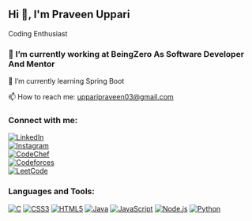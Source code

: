 ## Hi 👋, I'm Praveen Uppari 

 Coding Enthusiast 

### 🔭 I’m currently working at BeingZero As Software Developer And Mentor

🌱 I’m currently learning Spring Boot

📫 How to reach me: [upparipraveen03@gmail.com](mailto:upparipraveen03@gmail.com)

### Connect with me:
[![LinkedIn](https://img.icons8.com/fluent/48/000000/linkedin.png)](https://www.linkedin.com/in/praveen-uppari-3b3411249/)  
[![Instagram](https://img.icons8.com/fluent/48/000000/instagram-new.png)](https://www.instagram.com/__praveen_uppari_27/)  
[![CodeChef](https://img.icons8.com/fluent/48/000000/codechef.png)](https://www.codechef.com/users/praveenuppari)  
[![Codeforces](https://img.icons8.com/color/48/000000/codeforces.png)](https://codeforces.com/profile/Praveenuppari27)  
[![LeetCode](https://github.com/user-attachments/assets/954f4327-7f25-4aca-8292-54c00e2d6125)
](https://leetcode.com/u/PRAVEENUPPARI_27/)



### Languages and Tools:
[![C](https://img.icons8.com/color/48/000000/c-programming.png)](https://en.wikipedia.org/wiki/C_(programming_language))
[![CSS3](https://img.icons8.com/color/48/000000/css3.png)](https://www.w3schools.com/css/)
[![HTML5](https://img.icons8.com/color/48/000000/html-5.png)](https://www.w3schools.com/html/)
[![Java](https://img.icons8.com/color/48/000000/java-coffee-cup-logo.png)](https://www.java.com/)
[![JavaScript](https://img.icons8.com/color/48/000000/javascript.png)](https://www.javascript.com/)
[![Node.js](https://img.icons8.com/color/48/000000/nodejs.png)](https://nodejs.org/)
[![Python](https://img.icons8.com/color/48/000000/python.png)](https://www.python.org/)
